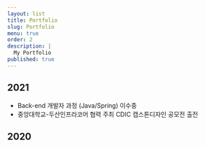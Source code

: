 ```yaml
---
layout: list
title: Portfolio
slug: Portfolio
menu: true
order: 2
description: |
  My Portfolio
published: true
---
```


## 2021

- Back-end 개발자 과정 (Java/Spring) 이수중
- 중앙대학교-두산인프라코어 협력 주최 CDIC 캡스톤디자인 공모전 출전

## 2020





